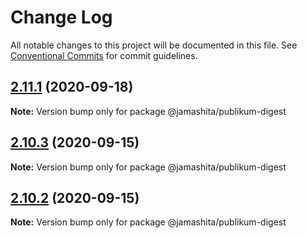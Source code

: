 # Change Log

All notable changes to this project will be documented in this file.
See [Conventional Commits](https://conventionalcommits.org) for commit guidelines.

## [2.11.1](https://github.com/jamashita/publikum.git/packages/digest/compare/v2.11.0...v2.11.1) (2020-09-18)

**Note:** Version bump only for package @jamashita/publikum-digest





## [2.10.3](https://github.com/jamashita/publikum.git/packages/digest/compare/v2.10.2...v2.10.3) (2020-09-15)

**Note:** Version bump only for package @jamashita/publikum-digest





## [2.10.2](https://github.com/jamashita/publikum.git/packages/digest/compare/v2.10.1...v2.10.2) (2020-09-15)

**Note:** Version bump only for package @jamashita/publikum-digest
